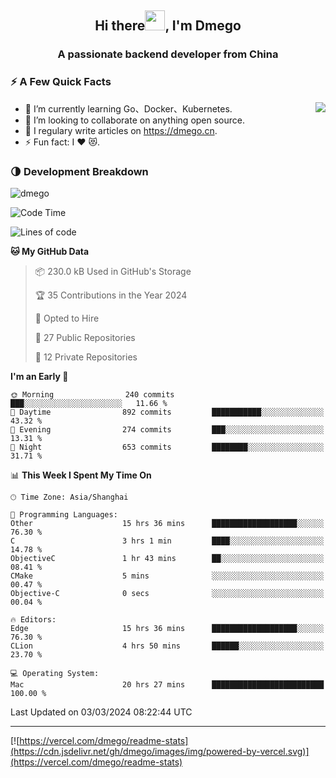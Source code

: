 <h2 align="center">Hi there<img src="https://cdn.jsdelivr.net/gh/dmego/images/img/Hi.gif" height="32" />, I'm Dmego </h2>
<h3 align="center">A passionate backend developer from China</h3>

### ⚡️ A Few Quick Facts

<img align="right" src="https://readme-stats-dmego.vercel.app/api?username=dmego&show_icons=true&icon_color=1573B3&hide_title=true&text_color=718096&bg_color=00000000&hide_border=true"/>

<ul>
    <li> 🌱 I’m currently learning Go、Docker、Kubernetes.</li>
    <li> 👯 I’m looking to collaborate on anything open source.</li>
    <li> 📝 I regulary write articles on <a href="https://dmego.cn">https://dmego.cn</a>.</li>
    <li> ⚡ Fun fact: I ❤️ 😻.</li>
</ul>

### 🌗 Development Breakdown

<img src="https://komarev.com/ghpvc/?username=dmego" alt="dmego" />

<!--START_SECTION:waka-->
![Code Time](http://img.shields.io/badge/Code%20Time-2%2C581%20hrs%203%20mins-blue)

![Lines of code](https://img.shields.io/badge/From%20Hello%20World%20I%27ve%20Written-685.5%20thousand%20lines%20of%20code-blue)

**🐱 My GitHub Data** 

> 📦 230.0 kB Used in GitHub's Storage 
 > 
> 🏆 35 Contributions in the Year 2024
 > 
> 💼 Opted to Hire
 > 
> 📜 27 Public Repositories 
 > 
> 🔑 12 Private Repositories 
 > 
**I'm an Early 🐤** 

```text
🌞 Morning                240 commits         ███░░░░░░░░░░░░░░░░░░░░░░   11.66 % 
🌆 Daytime                892 commits         ███████████░░░░░░░░░░░░░░   43.32 % 
🌃 Evening                274 commits         ███░░░░░░░░░░░░░░░░░░░░░░   13.31 % 
🌙 Night                  653 commits         ████████░░░░░░░░░░░░░░░░░   31.71 % 
```


📊 **This Week I Spent My Time On** 

```text
🕑︎ Time Zone: Asia/Shanghai

💬 Programming Languages: 
Other                    15 hrs 36 mins      ███████████████████░░░░░░   76.30 % 
C                        3 hrs 1 min         ████░░░░░░░░░░░░░░░░░░░░░   14.78 % 
ObjectiveC               1 hr 43 mins        ██░░░░░░░░░░░░░░░░░░░░░░░   08.41 % 
CMake                    5 mins              ░░░░░░░░░░░░░░░░░░░░░░░░░   00.47 % 
Objective-C              0 secs              ░░░░░░░░░░░░░░░░░░░░░░░░░   00.04 % 

🔥 Editors: 
Edge                     15 hrs 36 mins      ███████████████████░░░░░░   76.30 % 
CLion                    4 hrs 50 mins       ██████░░░░░░░░░░░░░░░░░░░   23.70 % 

💻 Operating System: 
Mac                      20 hrs 27 mins      █████████████████████████   100.00 % 
```


 Last Updated on 03/03/2024 08:22:44 UTC
<!--END_SECTION:waka-->

---

[![https://vercel.com/dmego/readme-stats](https://cdn.jsdelivr.net/gh/dmego/images/img/powered-by-vercel.svg)](https://vercel.com/dmego/readme-stats)


